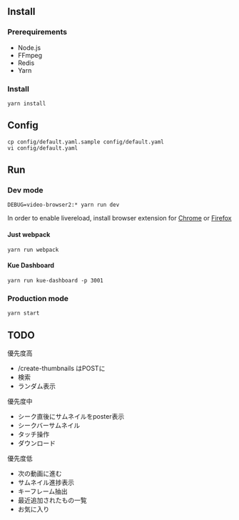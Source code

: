 ## Install

### Prerequirements

- Node.js
- FFmpeg
- Redis
- Yarn

### Install

    yarn install

## Config

    cp config/default.yaml.sample config/default.yaml
    vi config/default.yaml

## Run

### Dev mode

    DEBUG=video-browser2:* yarn run dev

In order to enable livereload, install browser extension for [Chrome](https://chrome.google.com/webstore/detail/livereload/jnihajbhpnppcggbcgedagnkighmdlei) or [Firefox](https://addons.mozilla.org/en-US/firefox/addon/remotelivereload/)

#### Just webpack

    yarn run webpack

#### Kue Dashboard

    yarn run kue-dashboard -p 3001

### Production mode

    yarn start

## TODO

優先度高

- /create-thumbnails はPOSTに
- 検索
- ランダム表示

優先度中

- シーク直後にサムネイルをposter表示
- シークバーサムネイル
- タッチ操作
- ダウンロード

優先度低

- 次の動画に進む
- サムネイル進捗表示
- キーフレーム抽出
- 最近追加されたもの一覧
- お気に入り
